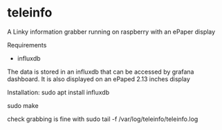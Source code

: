 # teleinfo
A Linky information grabber running on raspberry with an ePaper display

Requirements
- influxdb

The data is stored in an influxdb that can be accessed by grafana dashboard.
It is also displayed on an ePaped 2.13 inches display

Installation:
sudo apt install influxdb

sudo make

check grabbing is fine with sudo tail -f /var/log/teleinfo/teleinfo.log
